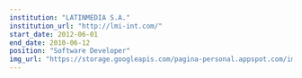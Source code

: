 ```yaml
---
institution: "LATINMEDIA S.A."
institution_url: "http://lmi-int.com/"
start_date: 2012-06-01
end_date: 2010-06-12
position: "Software Developer"
img_url: "https://storage.googleapis.com/pagina-personal.appspot.com/img_institutions/lmi.png"
---
```

